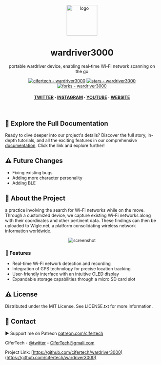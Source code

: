 <div align="center">

  <img src="https://user-images.githubusercontent.com/62047147/195847997-97553030-3b79-4643-9f2c-1f04bba6b989.png" alt="logo" width="100" height="auto" />
  <h1>wardriver3000</h1>
   
  <p>
    portable wardriver device, enabling real-time Wi-Fi network scanning on the go
  </p>
   

 
<!-- Badges -->

<a href="https://github.com/cifertech/wardriver3000" title="Go to GitHub repo"><img src="https://img.shields.io/static/v1?label=cifertech&message=wardriver3000&color=white&logo=github" alt="cifertech - wardriver3000"></a>
<a href="https://github.com/cifertech/wardriver3000"><img src="https://img.shields.io/github/stars/cifertech/wardriver3000?style=social" alt="stars - wardriver3000"></a>
<a href="https://github.com/cifertech/wardriver3000"><img src="https://img.shields.io/github/forks/cifertech/wardriver3000?style=social" alt="forks - wardriver3000"></a>
   
<h4>
    <a href="https://twitter.com/techcifer">TWITTER</a>
  <span> · </span>
    <a href="https://www.instagram.com/cifertech/">INSTAGRAM</a>
  <span> · </span>
    <a href="https://www.youtube.com/c/techcifer">YOUTUBE</a>
  <span> · </span>
    <a href="https://cifertech.net/">WEBSITE</a>
  </h4>
</div> 
 
<br />


## 📖 Explore the Full Documentation

Ready to dive deeper into our project's details? Discover the full story, in-depth tutorials, and all the exciting features in our comprehensive [documentation](https://cifertech.net/esp32-div-your-swiss-army-knife-for-wireless-networks/). Click the link and explore further!


## ⚠ Future Changes
- Fixing existing bugs
- Adding more character personality
- Adding BLE 
  

<!-- About the Project -->
## :star2: About the Project
a practice involving the search for Wi-Fi networks while on the move. Through a customized device, we capture existing Wi-Fi networks along with their coordinates and other pertinent data. These findings can then be uploaded to Wigle.net, a platform consolidating wireless network information worldwide.

<div align="center"> 
  <img src="https://github.com/cifertech/wardriver3000/assets/62047147/69b472f7-670b-4f82-a646-3a54990e43db" alt="screenshot" width="Auto" height="Auto" />
</div>


<!-- Features -->
### :dart: Features

- Real-time Wi-Fi network detection and recording
- Integration of GPS technology for precise location tracking
- User-friendly interface with an intuitive OLED display
- Expandable storage capabilities through a micro SD card slot


<!-- License --> 
## :warning: License
 
Distributed under the MIT License. See LICENSE.txt for more information.


<!-- Contact -->
## :handshake: Contact 

▶ Support me on Patreon [patreon.com/cifertech](patreon.com/cifertech)

CiferTech - [@twitter](https://twitter.com/techcifer) - CiferTech@gmali.com

Project Link: [https://github.com/cifertech/wardriver3000](https://github.com/cifertech/wardriver3000)

 
 
